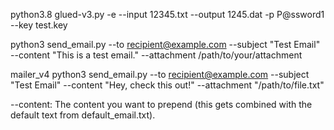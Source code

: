 python3.8  glued-v3.py  -e --input 12345.txt  --output 1245.dat -p P@ssword1 --key test.key

python3 send_email.py --to recipient@example.com --subject "Test Email" --content "This is a test email." --attachment /path/to/your/attachment


mailer_v4
python3 send_email.py --to recipient@example.com --subject "Test Email" --content "Hey, check this out!" --attachment "/path/to/file.txt"

--content: The content you want to prepend (this gets combined with the default text from default_email.txt).
